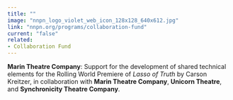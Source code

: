 ```yaml
---
title: ""
image: "nnpn_logo_violet_web_icon_128x128_640x612.jpg"
link: "nnpn.org/programs/collaboration-fund"
current: "false"
related:
- Collaboration Fund
---
```


**Marin Theatre Company**: Support for the development of shared technical elements for the Rolling World Premiere of *Lasso of Truth* by Carson Kreitzer, in collaboration with **Marin Theatre Company**, **Unicorn Theatre**, and **Synchronicity Theatre Company**.

